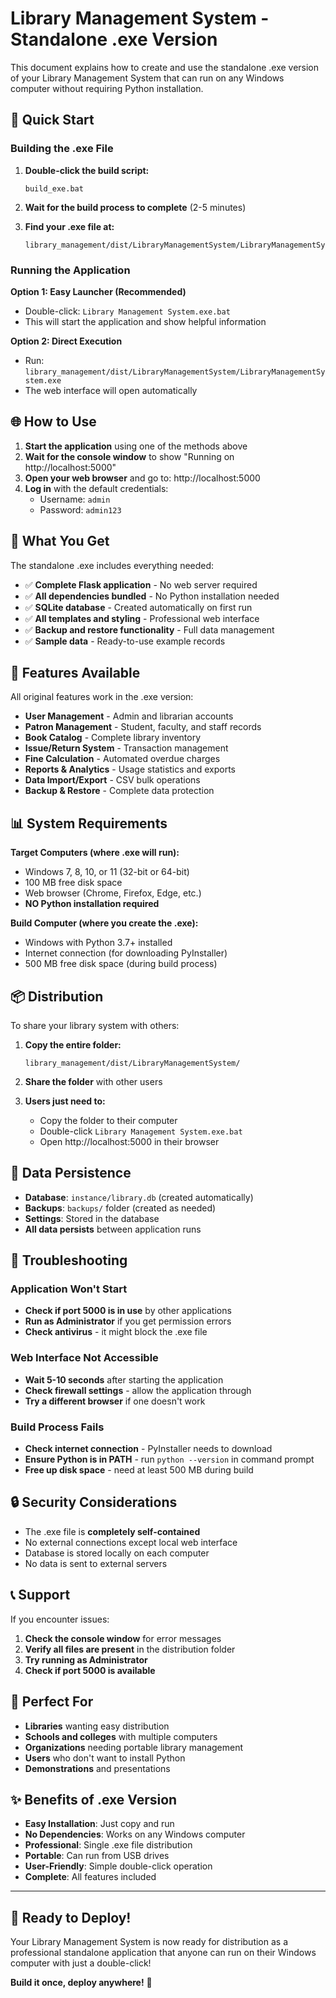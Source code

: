 # Library Management System - Standalone .exe Version

This document explains how to create and use the standalone .exe version of your Library Management System that can run on any Windows computer without requiring Python installation.

## 🚀 Quick Start

### Building the .exe File

1. **Double-click the build script:**
   ```
   build_exe.bat
   ```

2. **Wait for the build process to complete** (2-5 minutes)

3. **Find your .exe file at:**
   ```
   library_management/dist/LibraryManagementSystem/LibraryManagementSystem.exe
   ```

### Running the Application

**Option 1: Easy Launcher (Recommended)**
- Double-click: `Library Management System.exe.bat`
- This will start the application and show helpful information

**Option 2: Direct Execution**
- Run: `library_management/dist/LibraryManagementSystem/LibraryManagementSystem.exe`
- The web interface will open automatically

## 🌐 How to Use

1. **Start the application** using one of the methods above
2. **Wait for the console window** to show "Running on http://localhost:5000"
3. **Open your web browser** and go to: http://localhost:5000
4. **Log in** with the default credentials:
   - Username: `admin`
   - Password: `admin123`

## 📁 What You Get

The standalone .exe includes everything needed:

- ✅ **Complete Flask application** - No web server required
- ✅ **All dependencies bundled** - No Python installation needed
- ✅ **SQLite database** - Created automatically on first run
- ✅ **All templates and styling** - Professional web interface
- ✅ **Backup and restore functionality** - Full data management
- ✅ **Sample data** - Ready-to-use example records

## 🔧 Features Available

All original features work in the .exe version:

- **User Management** - Admin and librarian accounts
- **Patron Management** - Student, faculty, and staff records
- **Book Catalog** - Complete library inventory
- **Issue/Return System** - Transaction management
- **Fine Calculation** - Automated overdue charges
- **Reports & Analytics** - Usage statistics and exports
- **Data Import/Export** - CSV bulk operations
- **Backup & Restore** - Complete data protection

## 📊 System Requirements

**Target Computers (where .exe will run):**
- Windows 7, 8, 10, or 11 (32-bit or 64-bit)
- 100 MB free disk space
- Web browser (Chrome, Firefox, Edge, etc.)
- **NO Python installation required**

**Build Computer (where you create the .exe):**
- Windows with Python 3.7+ installed
- Internet connection (for downloading PyInstaller)
- 500 MB free disk space (during build process)

## 📦 Distribution

To share your library system with others:

1. **Copy the entire folder:**
   ```
   library_management/dist/LibraryManagementSystem/
   ```

2. **Share the folder** with other users

3. **Users just need to:**
   - Copy the folder to their computer
   - Double-click `Library Management System.exe.bat`
   - Open http://localhost:5000 in their browser

## 🔄 Data Persistence

- **Database**: `instance/library.db` (created automatically)
- **Backups**: `backups/` folder (created as needed)
- **Settings**: Stored in the database
- **All data persists** between application runs

## 🚨 Troubleshooting

### Application Won't Start
- **Check if port 5000 is in use** by other applications
- **Run as Administrator** if you get permission errors
- **Check antivirus** - it might block the .exe file

### Web Interface Not Accessible
- **Wait 5-10 seconds** after starting the application
- **Check firewall settings** - allow the application through
- **Try a different browser** if one doesn't work

### Build Process Fails
- **Check internet connection** - PyInstaller needs to download
- **Ensure Python is in PATH** - run `python --version` in command prompt
- **Free up disk space** - need at least 500 MB during build

## 🔒 Security Considerations

- The .exe file is **completely self-contained**
- No external connections except local web interface
- Database is stored locally on each computer
- No data is sent to external servers

## 📞 Support

If you encounter issues:

1. **Check the console window** for error messages
2. **Verify all files are present** in the distribution folder
3. **Try running as Administrator**
4. **Check if port 5000 is available**

## 🎯 Perfect For

- **Libraries** wanting easy distribution
- **Schools and colleges** with multiple computers
- **Organizations** needing portable library management
- **Users** who don't want to install Python
- **Demonstrations** and presentations

## ✨ Benefits of .exe Version

- **Easy Installation**: Just copy and run
- **No Dependencies**: Works on any Windows computer
- **Professional**: Single .exe file distribution
- **Portable**: Can run from USB drives
- **User-Friendly**: Simple double-click operation
- **Complete**: All features included

---

## 🎉 **Ready to Deploy!**

Your Library Management System is now ready for distribution as a professional standalone application that anyone can run on their Windows computer with just a double-click!

**Build it once, deploy anywhere!** 🚀
